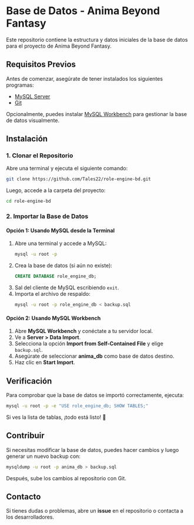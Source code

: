 # Base de Datos - Anima Beyond Fantasy

Este repositorio contiene la estructura y datos iniciales de la base de datos para el proyecto de Anima Beyond Fantasy.

## Requisitos Previos

Antes de comenzar, asegúrate de tener instalados los siguientes programas:

- [MySQL Server](https://dev.mysql.com/downloads/mysql/)
- [Git](https://git-scm.com/downloads)

Opcionalmente, puedes instalar [MySQL Workbench](https://dev.mysql.com/downloads/workbench/) para gestionar la base de datos visualmente.

## Instalación

### 1. Clonar el Repositorio

Abre una terminal y ejecuta el siguiente comando:

```bash
git clone https://github.com/Tales22/role-engine-bd.git
```

Luego, accede a la carpeta del proyecto:

```bash
cd role-engine-bd
```

### 2. Importar la Base de Datos

#### Opción 1: Usando MySQL desde la Terminal

1. Abre una terminal y accede a MySQL:
   ```bash
   mysql -u root -p
   ```
2. Crea la base de datos (si aún no existe):
   ```sql
   CREATE DATABASE role_engine_db;
   ```
3. Sal del cliente de MySQL escribiendo `exit`.
4. Importa el archivo de respaldo:
   ```bash
   mysql -u root -p role_engine_db < backup.sql
   ```

#### Opción 2: Usando MySQL Workbench

1. Abre **MySQL Workbench** y conéctate a tu servidor local.
2. Ve a **Server > Data Import**.
3. Selecciona la opción **Import from Self-Contained File** y elige `backup.sql`.
4. Asegúrate de seleccionar **anima\_db** como base de datos destino.
5. Haz clic en **Start Import**.

## Verificación

Para comprobar que la base de datos se importó correctamente, ejecuta:

```bash
mysql -u root -p -e "USE role_engine_db; SHOW TABLES;"
```

Si ves la lista de tablas, ¡todo está listo! 🎉

## Contribuir

Si necesitas modificar la base de datos, puedes hacer cambios y luego generar un nuevo backup con:

```bash
mysqldump -u root -p anima_db > backup.sql
```

Después, sube los cambios al repositorio con Git.

## Contacto

Si tienes dudas o problemas, abre un **issue** en el repositorio o contacta a los desarrolladores.

